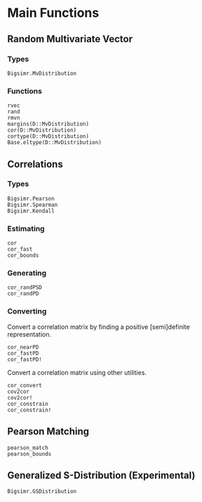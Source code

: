 # Main Functions

## Random Multivariate Vector

### Types

```@docs
Bigsimr.MvDistribution
```

### Functions

```@docs
rvec
rand
rmvn
margins(D::MvDistribution)
cor(D::MvDistribution)
cortype(D::MvDistribution)
Base.eltype(D::MvDistribution)
```

## Correlations

### Types

```@docs
Bigsimr.Pearson
Bigsimr.Spearman
Bigsimr.Kendall
```

### Estimating

```@docs
cor
cor_fast
cor_bounds
```

### Generating

```@docs
cor_randPSD
cor_randPD
```

### Converting

Convert a correlation matrix by finding a positive [semi]definite representation.

```@docs
cor_nearPD
cor_fastPD
cor_fastPD!
```

Convert a correlation matrix using other utilities.

```@docs
cor_convert
cov2cor
cov2cor!
cor_constrain
cor_constrain!
```

## Pearson Matching

```@docs
pearson_match
pearson_bounds
```

## Generalized S-Distribution (Experimental)

```@docs
Bigsimr.GSDistribution
```